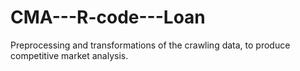 # CMA---R-code---Loan
Preprocessing and transformations of the crawling data, to produce competitive market analysis.
